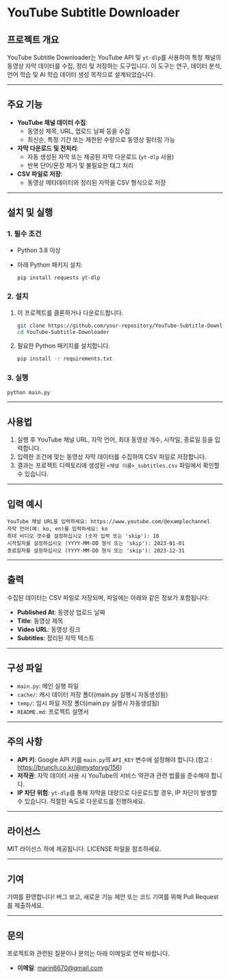 # **YouTube Subtitle Downloader**

## **프로젝트 개요**

YouTube Subtitle Downloader는 YouTube API 및 `yt-dlp`를 사용하여 특정 채널의 동영상 자막 데이터를 수집, 정리 및 저장하는 도구입니다. 이 도구는 연구, 데이터 분석, 언어 학습 및 AI 학습 데이터 생성 목적으로 설계되었습니다.

---

## **주요 기능**

- **YouTube 채널 데이터 수집**:
    - 동영상 제목, URL, 업로드 날짜 등을 수집
    - 최신순, 특정 기간 또는 제한된 수량으로 동영상 필터링 가능
- **자막 다운로드 및 전처리**:
    - 자동 생성된 자막 또는 제공된 자막 다운로드 (`yt-dlp` 사용)
    - 반복 단어/문장 제거 및 불필요한 태그 처리
- **CSV 파일로 저장**:
    - 동영상 메타데이터와 정리된 자막을 CSV 형식으로 저장

---

## **설치 및 실행**

### **1. 필수 조건**

- Python 3.8 이상
- 아래 Python 패키지 설치:
    
    ```bash
    pip install requests yt-dlp
    ```
    

### **2. 설치**

1. 이 프로젝트를 클론하거나 다운로드합니다.
    
    ```bash
    git clone https://github.com/your-repository/YouTube-Subtitle-Downloader.git
    cd YouTube-Subtitle-Downloader
    
    ```
    
2. 필요한 Python 패키지를 설치합니다.
    
    ```bash
    pip install -r requirements.txt
    
    ```
    

### **3. 실행**

```bash
python main.py

```

---

## **사용법**

1. 실행 후 YouTube 채널 URL, 자막 언어, 최대 동영상 개수, 시작일, 종료일 등을 입력합니다.
2. 입력한 조건에 맞는 동영상 자막 데이터를 수집하여 CSV 파일로 저장합니다.
3. 결과는 프로젝트 디렉토리에 생성된 `<채널 이름>_subtitles.csv` 파일에서 확인할 수 있습니다.

---

## **입력 예시**

```
YouTube 채널 URL을 입력하세요: https://www.youtube.com/@examplechannel
자막 언어(예: ko, en)를 입력하세요: ko
최대 비디오 갯수를 설정하십시오 (숫자 입력 또는 'skip'): 10
시작일자를 설정하십시오 (YYYY-MM-DD 형식 또는 'skip'): 2023-01-01
종료일자를 설정하십시오 (YYYY-MM-DD 형식 또는 'skip'): 2023-12-31

```

---

## **출력**

수집된 데이터는 CSV 파일로 저장되며, 파일에는 아래와 같은 정보가 포함됩니다:

- **Published At**: 동영상 업로드 날짜
- **Title**: 동영상 제목
- **Video URL**: 동영상 링크
- **Subtitles**: 정리된 자막 텍스트

---

## **구성 파일**

- `main.py`: 메인 실행 파일
- `cache/`: 캐시 데이터 저장 폴더(main.py 실행시 자동생성됨)
- `temp/`: 임시 파일 저장 폴더(main.py 실행시 자동생성됨)
- `README.md`: 프로젝트 설명서

---

## **주의 사항**

- **API 키**: Google API 키를 `main.py`의 `API_KEY` 변수에 설정해야 합니다.(참고 : https://brunch.co.kr/@mystoryg/156)
- **저작권**: 자막 데이터 사용 시 YouTube의 서비스 약관과 관련 법률을 준수해야 합니다.
- **IP 차단 위험**: `yt-dlp`를 통해 자막을 대량으로 다운로드할 경우, IP 차단이 발생할 수 있습니다. 적절한 속도로 다운로드를 진행하세요.

---

## **라이선스**

MIT 라이선스 하에 제공됩니다. LICENSE 파일을 참조하세요.

---

## **기여**

기여를 환영합니다! 버그 보고, 새로운 기능 제안 또는 코드 기여를 위해 Pull Request를 제출하세요.

---

## **문의**

프로젝트와 관련된 질문이나 문의는 아래 이메일로 연락 바랍니다.

- **이메일**: marin6670@gmail.com
